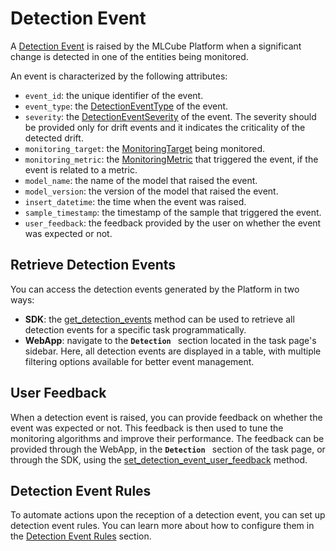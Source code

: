 # Detection Event

A [Detection Event] is raised by the MLCube Platform when a significant change is detected in one of the entities being monitored.

An event is characterized by the following attributes:

- `event_id`: the unique identifier of the event.
- `event_type`: the [DetectionEventType] of the event.
- `severity`: the [DetectionEventSeverity] of the event. The severity should be provided only for drift events and it indicates
the criticality of the detected drift.
- `monitoring_target`: the [MonitoringTarget] being monitored.
- `monitoring_metric`: the [MonitoringMetric] that triggered the event, if the event is related to a metric.
- `model_name`: the name of the model that raised the event.
- `model_version`: the version of the model that raised the event.
- `insert_datetime`: the time when the event was raised.
- `sample_timestamp`: the timestamp of the sample that triggered the event.
- `user_feedback`: the feedback provided by the user on whether the event was expected or not.

## Retrieve Detection Events

You can access the detection events generated by the Platform in two ways:

- **SDK**: the [get_detection_events] method can be used to retrieve all detection events for a specific task programmatically.
- **WebApp**: navigate to the **`Detection `** section located in the task page's sidebar. Here, all detection events are displayed in a table, 
   with multiple filtering options available for better event management.

## User Feedback

When a detection event is raised, you can provide feedback on whether the event was expected or not. This feedback is then used 
to tune the monitoring algorithms and improve their performance. The feedback can be provided through the WebApp, in the
**`Detection `** section of the task page, or through the SDK, using the [set_detection_event_user_feedback] method.


## Detection Event Rules

To automate actions upon the reception of a detection event, you can set up detection event rules. 
You can learn more about how to configure them in the [Detection Event Rules] section.

[Detection Event]: ../../../api/python/models#detectionevent
[DetectionEventType]: ../../../api/python/enums#detectioneventtype
[DetectionEventSeverity]: ../../../api/python/enums#detectioneventseverity
[MonitoringTarget]: ../../../api/python/enums#monitoringtarget
[MonitoringMetric]: ../../../api/python/enums#monitoringmetric
[get_detection_events]: ../../../api/python/client/#get_detection_events
[set_detection_event_user_feedback]: ../../../api/python/client/#set_detection_event_user_feedback
[Detection Event Rules]: detection_event_rules.md